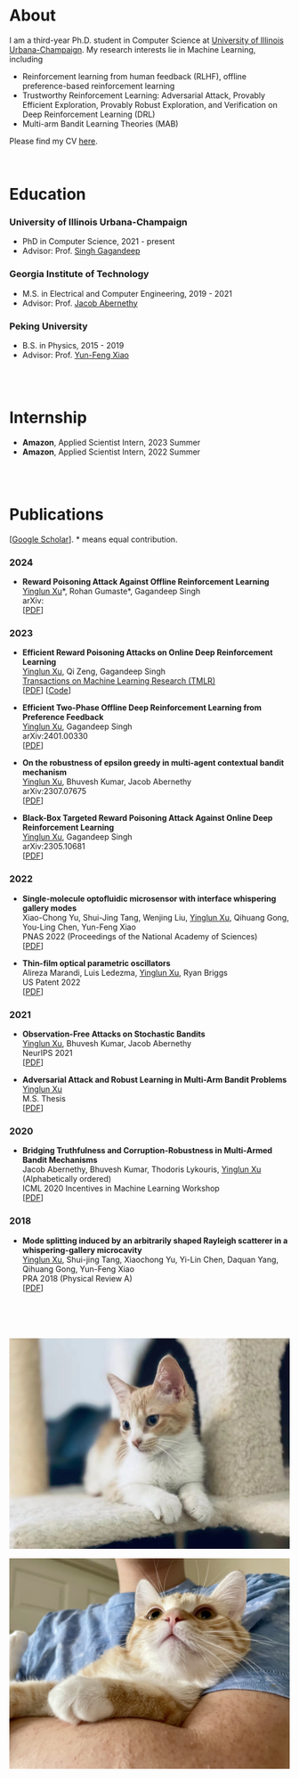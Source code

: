 

# About

I am a third-year Ph.D. student in Computer Science at [University of Illinois Urbana-Champaign](https://illinois.edu/). 
My research interests lie in Machine Learning, including

- Reinforcement learning from human feedback (RLHF), offline preference-based reinforcement learning
- Trustworthy Reinforcement Learning: Adversarial Attack, Provably Efficient Exploration, Provably Robust Exploration, and Verification on Deep Reinforcement Learning (DRL)
- Multi-arm Bandit Learning Theories (MAB)

Please find my CV [here](CV_YinglunXu.pdf).

<br>
 
# Education

### University of Illinois Urbana-Champaign
  - PhD in Computer Science, 2021 - present
  - Advisor: Prof. [Singh Gagandeep](https://ggndpsngh.github.io/)



### Georgia Institute of Technology
  - M.S. in Electrical and Computer Engineering, 2019 - 2021
  - Advisor: Prof. [Jacob Abernethy](https://www.cc.gatech.edu/~jabernethy9/)


### Peking University 
  - B.S. in Physics, 2015 - 2019
  - Advisor: Prof. [Yun-Feng Xiao](http://researchgroups.pku.edu.cn/microcavity/en/index/12778/list/index.htm)



<br><br>


# Internship

- **Amazon**, Applied Scientist Intern, 2023 Summer
- **Amazon**, Applied Scientist Intern, 2022 Summer

<br>
<br>


# Publications

[[Google Scholar](https://scholar.google.com/citations?user=MaSRh-0AAAAJ&hl=en&oi=ao)]. 
 \* means equal contribution.

### 2024


- **Reward Poisoning Attack Against Offline Reinforcement Learning**<br>
  <u>Yinglun Xu</u>\*,  Rohan Gumaste\*, Gagandeep Singh<br>
  arXiv: <br>
  [[PDF]()] 

### 2023


- **Efficient Reward Poisoning Attacks on Online Deep Reinforcement Learning**<br>
  <u>Yinglun Xu</u>,  Qi Zeng, Gagandeep Singh<br>
  [Transactions on Machine Learning Research (TMLR)](https://www.jmlr.org/tmlr/)  <br>
  [[PDF](https://arxiv.org/abs/2205.14842)] [[Code](https://github.com/YinglunXu/reward_poisoning_attack_drl)]

- **Efficient Two-Phase Offline Deep Reinforcement Learning from Preference Feedback**<br>
  <u>Yinglun Xu</u>,  Gagandeep Singh<br>
  arXiv:2401.00330 <br>
  [[PDF](https://arxiv.org/abs/2401.00330)] 


- **On the robustness of epsilon greedy in multi-agent contextual bandit mechanism**<br>
  <u>Yinglun Xu</u>, Bhuvesh Kumar, Jacob Abernethy<br>
  arXiv:2307.07675<br>
  [[PDF](https://arxiv.org/abs/2307.07675)]
  

- **Black-Box Targeted Reward Poisoning Attack Against Online Deep Reinforcement Learning**<br>
  <u>Yinglun Xu</u>,  Gagandeep Singh<br>
  arXiv:2305.10681<br>
  [[PDF](https://arxiv.org/abs/2305.10681)] 


### 2022



- **Single-molecule optofluidic microsensor with interface whispering gallery modes**<br>
  Xiao-Chong Yu, Shui-Jing Tang, Wenjing Liu, <u>Yinglun Xu</u>, Qihuang Gong, You-Ling Chen, Yun-Feng Xiao<br>
  PNAS 2022 (Proceedings of the National Academy of Sciences) <br>
  [[PDF](https://www.pnas.org/doi/full/10.1073/pnas.2108678119)] 
  
- **Thin-film optical parametric oscillators**<br>
  Alireza Marandi, Luis Ledezma, <u>Yinglun Xu</u>, Ryan Briggs<br>
  US Patent 2022 <br>
  [[PDF](https://patentimages.storage.googleapis.com/34/08/1f/b03b91cdb49ec1/US20200285131A1.pdf)] 

### 2021

- **Observation-Free Attacks on Stochastic Bandits**<br>
  <u>Yinglun Xu</u>, Bhuvesh Kumar, Jacob Abernethy<br>
  NeurIPS 2021 <br>
  [[PDF](https://proceedings.neurips.cc/paper/2021/file/be315e7f05e9f13629031915fe87ad44-Paper.pdf)] 

- **Adversarial Attack and Robust Learning in Multi-Arm Bandit Problems**<br>
  <u>Yinglun Xu</u><br>
  M.S. Thesis <br>
  [[PDF](https://smartech.gatech.edu/bitstream/handle/1853/64694/XU-THESIS-2021.pdf?sequence=1)] 



### 2020


- **Bridging Truthfulness and Corruption-Robustness in Multi-Armed Bandit
Mechanisms**<br>
  Jacob Abernethy, Bhuvesh Kumar, Thodoris Lykouris, <u>Yinglun Xu</u> (Alphabetically ordered)<br>
  ICML 2020 Incentives in Machine Learning Workshop <br>
  [[PDF](https://gradanovic.github.io/incentives_in_ML_icml2020_ws/papers/IML2020_paper_3.pdf)] 




### 2018


- **Mode splitting induced by an arbitrarily shaped Rayleigh scatterer in a whispering-gallery microcavity**<br>
  <u>Yinglun Xu</u>, Shui-jing Tang, Xiaochong Yu, Yi-Lin Chen, Daquan Yang, Qihuang Gong, Yun-Feng Xiao<br>
  PRA 2018 (Physical Review A) <br>
  [[PDF](https://hpc.pku.edu.cn/docs/pdf/a20181101041.pdf)] 




<br>
<br>
<br>
<br>






<img src="/fig/pp.jpeg" align = "center">
<br>
<br>
<img src="/fig/nn.jpg" align = "center">

<br>
<br>
<br>
<br>
<br>
<br>
<br>
<br>



